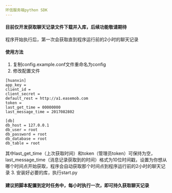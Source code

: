 ```yaml
---
环信服务端python SDK
---
```


#### 目前仅开发获取聊天记录文件下载并入库，后续功能敬请期待
程序开始执行后，第一次会获取直到程序运行前的2小时的聊天记录

#### 使用方法
1. 复制config.example.conf文件重命名为config
2. 修改配置文件
```
[huanxin]
app_key =
client_id =
client_secret =
default_rest = http://a1.easemob.com
token =
last_get_time = 00000000
last_message_time = 2017082802

[db]
db_host = 127.0.0.1
db_user = root
db_password = root
db_database = root
db_table = root

```
其中last_get_time（上次获取时间）和token（管理员token）可保持为空，last_message_time（消息记录获取到的时间）格式为10位时间戳，设置为你想从哪个时间点开始获取，程序会自动获取那个时间点到程序运行前的2小时的聊天记录
3. 安装好必要的库，执行start.py

#### 建议把脚本配置到定时任务中，每小时执行一次，即可持久获取聊天记录